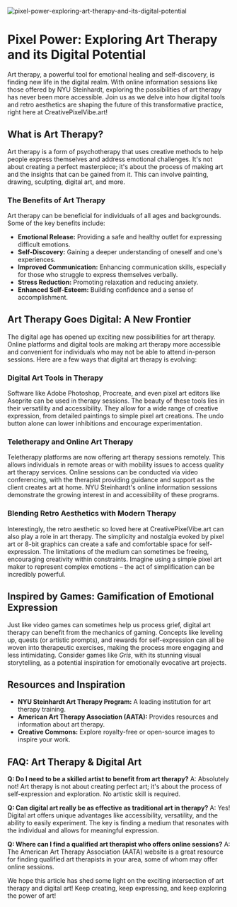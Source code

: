 ![pixel-power-exploring-art-therapy-and-its-digital-potential](https://images.pexels.com/photos/18069362/pexels-photo-18069362.png?auto=compress&cs=tinysrgb&fit=crop&h=627&w=1200)

# Pixel Power: Exploring Art Therapy and its Digital Potential

Art therapy, a powerful tool for emotional healing and self-discovery, is finding new life in the digital realm. With online information sessions like those offered by NYU Steinhardt, exploring the possibilities of art therapy has never been more accessible. Join us as we delve into how digital tools and retro aesthetics are shaping the future of this transformative practice, right here at CreativePixelVibe.art!

## What is Art Therapy?

Art therapy is a form of psychotherapy that uses creative methods to help people express themselves and address emotional challenges. It's not about creating a perfect masterpiece; it's about the process of making art and the insights that can be gained from it. This can involve painting, drawing, sculpting, digital art, and more.

### The Benefits of Art Therapy

Art therapy can be beneficial for individuals of all ages and backgrounds. Some of the key benefits include:

*   **Emotional Release:** Providing a safe and healthy outlet for expressing difficult emotions.
*   **Self-Discovery:** Gaining a deeper understanding of oneself and one's experiences.
*   **Improved Communication:** Enhancing communication skills, especially for those who struggle to express themselves verbally.
*   **Stress Reduction:** Promoting relaxation and reducing anxiety.
*   **Enhanced Self-Esteem:** Building confidence and a sense of accomplishment.

## Art Therapy Goes Digital: A New Frontier

The digital age has opened up exciting new possibilities for art therapy. Online platforms and digital tools are making art therapy more accessible and convenient for individuals who may not be able to attend in-person sessions. Here are a few ways that digital art therapy is evolving:

### Digital Art Tools in Therapy

Software like Adobe Photoshop, Procreate, and even pixel art editors like Aseprite can be used in therapy sessions. The beauty of these tools lies in their versatility and accessibility. They allow for a wide range of creative expression, from detailed paintings to simple pixel art creations. The undo button alone can lower inhibitions and encourage experimentation.

### Teletherapy and Online Art Therapy

Teletherapy platforms are now offering art therapy sessions remotely. This allows individuals in remote areas or with mobility issues to access quality art therapy services. Online sessions can be conducted via video conferencing, with the therapist providing guidance and support as the client creates art at home. NYU Steinhardt's online information sessions demonstrate the growing interest in and accessibility of these programs.

### Blending Retro Aesthetics with Modern Therapy

Interestingly, the retro aesthetic so loved here at CreativePixelVibe.art can also play a role in art therapy. The simplicity and nostalgia evoked by pixel art or 8-bit graphics can create a safe and comfortable space for self-expression. The limitations of the medium can sometimes be freeing, encouraging creativity within constraints. Imagine using a simple pixel art maker to represent complex emotions – the act of simplification can be incredibly powerful.

## Inspired by Games: Gamification of Emotional Expression

Just like video games can sometimes help us process grief, digital art therapy can benefit from the mechanics of gaming. Concepts like leveling up, quests (or artistic prompts), and rewards for self-expression can all be woven into therapeutic exercises, making the process more engaging and less intimidating. Consider games like *Gris*, with its stunning visual storytelling, as a potential inspiration for emotionally evocative art projects.

## Resources and Inspiration

*   **NYU Steinhardt Art Therapy Program:** A leading institution for art therapy training.
*   **American Art Therapy Association (AATA):** Provides resources and information about art therapy.
*   **Creative Commons:** Explore royalty-free or open-source images to inspire your work.

## FAQ: Art Therapy & Digital Art

**Q: Do I need to be a skilled artist to benefit from art therapy?**
A: Absolutely not! Art therapy is not about creating perfect art; it's about the process of self-expression and exploration. No artistic skill is required.

**Q: Can digital art really be as effective as traditional art in therapy?**
A: Yes! Digital art offers unique advantages like accessibility, versatility, and the ability to easily experiment. The key is finding a medium that resonates with the individual and allows for meaningful expression.

**Q: Where can I find a qualified art therapist who offers online sessions?**
A: The American Art Therapy Association (AATA) website is a great resource for finding qualified art therapists in your area, some of whom may offer online sessions.

We hope this article has shed some light on the exciting intersection of art therapy and digital art! Keep creating, keep expressing, and keep exploring the power of art!